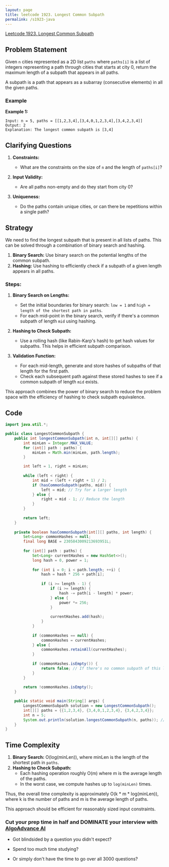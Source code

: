 ```yaml
---
layout: page
title: leetcode 1923. Longest Common Subpath
permalink: /s1923-java
---
```

[Leetcode 1923. Longest Common Subpath](https://algoadvance.github.io/algoadvance/l1923)
## Problem Statement

Given `n` cities represented as a 2D list `paths` where `paths[i]` is a list of integers representing a path through cities that starts at city 0, return the maximum length of a subpath that appears in all paths.

A subpath is a path that appears as a subarray (consecutive elements) in all the given paths.

### Example

**Example 1:**
```
Input: n = 5, paths = [[1,2,3,4],[3,4,0,1,2,3,4],[3,4,2,3,4]]
Output: 2
Explanation: The longest common subpath is [3,4]
```

## Clarifying Questions

1. **Constraints:**
   - What are the constraints on the size of `n` and the length of `paths[i]`?
   
2. **Input Validity:**
   - Are all paths non-empty and do they start from city 0?

3. **Uniqueness:**
   - Do the paths contain unique cities, or can there be repetitions within a single path?

## Strategy

We need to find the longest subpath that is present in all lists of paths. This can be solved through a combination of binary search and hashing.

1. **Binary Search:** Use binary search on the potential lengths of the common subpath.
2. **Hashing:** Use hashing to efficiently check if a subpath of a given length appears in all paths.

### Steps:
1. **Binary Search on Lengths:**
   - Set the initial boundaries for binary search: `low = 1` and `high = length of the shortest path in paths`.
   - For each mid-point in the binary search, verify if there's a common subpath of length `mid` using hashing.
   
2. **Hashing to Check Subpath:**
   - Use a rolling hash (like Rabin-Karp's hash) to get hash values for subpaths. This helps in efficient subpath comparison.

3. **Validation Function:**
   - For each mid-length, generate and store hashes of subpaths of that length for the first path.
   - Check each subsequent path against these stored hashes to see if a common subpath of length `mid` exists.

This approach combines the power of binary search to reduce the problem space with the efficiency of hashing to check subpath equivalence.

## Code

```java
import java.util.*;

public class LongestCommonSubpath {
    public int longestCommonSubpath(int n, int[][] paths) {
        int minLen = Integer.MAX_VALUE;
        for (int[] path : paths) {
            minLen = Math.min(minLen, path.length);
        }

        int left = 1, right = minLen;
        
        while (left < right) {
            int mid = (left + right + 1) / 2;
            if (hasCommonSubpath(paths, mid)) {
                left = mid; // Try for a larger length
            } else {
                right = mid - 1; // Reduce the length
            }
        }
        
        return left; 
    }
    
    private boolean hasCommonSubpath(int[][] paths, int length) {
        Set<Long> commonHashes = null;
        final long BASE = 2305843009213693951L;
        
        for (int[] path : paths) {
            Set<Long> currentHashes = new HashSet<>();
            long hash = 0, power = 1;
            
            for (int i = 0; i < path.length; ++i) {
                hash = hash * 256 + path[i];
                
                if (i >= length - 1) {
                    if (i >= length) {
                        hash -= path[i - length] * power;
                    } else {
                        power *= 256;
                    }
                    
                    currentHashes.add(hash);
                }
            }
            
            if (commonHashes == null) {
                commonHashes = currentHashes;
            } else {
                commonHashes.retainAll(currentHashes);
            }
            
            if (commonHashes.isEmpty()) {
                return false; // If there's no common subpath of this length
            }
        }
        
        return !commonHashes.isEmpty();
    }

    public static void main(String[] args) {
        LongestCommonSubpath solution = new LongestCommonSubpath();
        int[][] paths = {{1,2,3,4}, {3,4,0,1,2,3,4}, {3,4,2,3,4}};
        int n = 5;
        System.out.println(solution.longestCommonSubpath(n, paths)); // Output: 2
    }
}
```

## Time Complexity

1. **Binary Search:** O(log(minLen)), where minLen is the length of the shortest path in `paths`.
2. **Hashing to Check Subpath:**
   - Each hashing operation roughly O(m) where m is the average length of the paths.
   - In the worst case, we compute hashes up to `log(minLen)` times.

Thus, the overall time complexity is approximately O(k * m * log(minLen)), where k is the number of paths and m is the average length of paths.

This approach should be efficient for reasonably sized input constraints.


### Cut your prep time in half and DOMINATE your interview with [AlgoAdvance AI](https://algoAdvance.com)

- Got blindsided by a question you didn't expect?

- Spend too much time studying?

- Or simply don't have the time to go over all 3000 questions?


